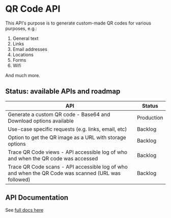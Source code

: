 # QR Code API

This API's purpose is to generate custom-made QR codes for various purposes, e.g.:
1. General text
1. Links
1. Email addresses
1. Locations
1. Forms
1. Wifi

And much more. 

## Status: available APIs and roadmap

| API | Status |
| --- | --- |
| Generate a custom QR code - Base64 and Download options available| Production | 
| Use-case specific requests (e.g. links, email, etc) | Backlog |
| Option to get the QR image as a URL with storage options | Backlog |
| Trace QR Code views - API accessible log of who and when the QR code was accessed | Backlog |
| Trace QR Code scans - API accessible log of who and when the QR Code was scanned (URL was followed) | Backlog

## API Documentation
See [full docs here](https://tooltap.stoplight.io/docs/tooltap-api-services/1401efd72b77c-create-and-get-a-custom-made-qr-code-image)

